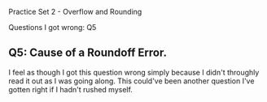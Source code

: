 Practice Set 2 - Overflow and Rounding

Questions I got wrong: Q5

## Q5: Cause of a Roundoff Error.
I feel as though I got this question wrong simply because I didn't throughly read it out as I was going along. This could've been another question I've gotten right if I hadn't rushed myself.
